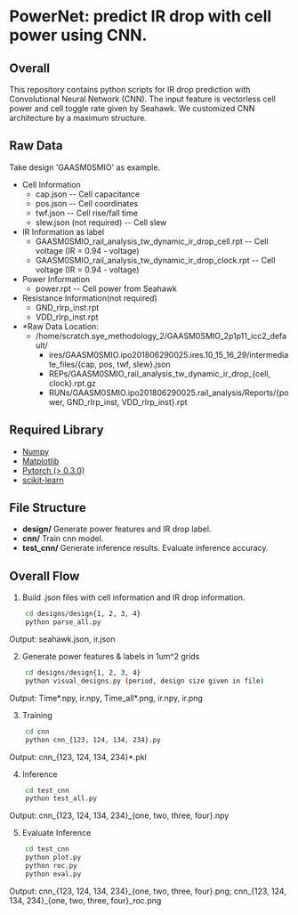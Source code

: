 
# PowerNet: predict IR drop with cell power using CNN.

## Overall
This repository contains python scripts for IR drop prediction with Convolutional Neural Network (CNN). The input feature is vectorless cell power and cell toggle rate given by Seahawk. We customized CNN architecture by a maximum structure.

## Raw Data
Take design 'GAASM0SMIO' as example.  
* Cell Information 
    * cap.json -- Cell capacitance
    * pos.json -- Cell coordinates
    * twf.json -- Cell rise/fall time
    * slew.json (not required) -- Cell slew 
* IR Information as label   
    * GAASM0SMIO_rail_analysis_tw_dynamic_ir_drop_cell.rpt -- Cell voltage (IR = 0.94 - voltage)
    * GAASM0SMIO_rail_analysis_tw_dynamic_ir_drop_clock.rpt -- Cell voltage (IR = 0.94 - voltage)
* Power Information
    * power.rpt -- Cell power from Seahawk
* Resistance Information(not required)
    * GND_rlrp_inst.rpt
    * VDD_rlrp_inst.rpt
* *Raw Data Location:
    - /home/scratch.sye_methodology_2/GAASM0SMIO_2p1p11_icc2_default/
        - ires/GAASM0SMIO.ipo201806290025.ires.10_15_16_29/intermediate_files/{cap, pos, twf, slew}.json
        - REPs/GAASM0SMIO_rail_analysis_tw_dynamic_ir_drop_{cell, clock}.rpt.gz
        - RUNs/GAASM0SMIO.ipo201806290025.rail_analysis/Reports/{power, GND_rlrp_inst, VDD_rlrp_inst}.rpt

## Required Library
- [Numpy](http://www.numpy.org/)
- [Matplotlib](https://matplotlib.org/)
- [Pytorch (> 0.3.0)](https://pytorch.org/)
- [scikit-learn](https://scikit-learn.org/stable/)

## File Structure
- **design/**
Generate power features and IR drop label.
- **cnn/**
Train cnn model.
- **test_cnn/**
Generate inference results. Evaluate inference accuracy.


## Overall Flow
1. Build .json files with cell information and IR drop information.  
```bash
    cd designs/design{1, 2, 3, 4}  
    python parse_all.py  
```
   Output: seahawk.json, ir.json

2. Generate power features & labels in 1um^2 grids  
```bash
    cd designs/design{1, 2, 3, 4}  
    python visual_designs.py (period, design size given in file)  
```
   Output: Time*.npy, ir.npy, Time_all*.png, ir.npy, ir.png  

3. Training  
```bash
    cd cnn  
    python cnn_{123, 124, 134, 234}.py  
```
   Output: cnn_{123, 124, 134, 234}*.pkl  


4. Inference  
```bash
    cd test_cnn  
    python test_all.py  
```
   Output: cnn_{123, 124, 134, 234}_{one, two, three, four}.npy  

5. Evaluate Inference  
```bash
    cd test_cnn  
    python plot.py  
    python roc.py  
    python eval.py  
```
Output: cnn_{123, 124, 134, 234}\_{one, two, three, four}.png;  cnn_{123, 124, 134, 234}_{one, two, three, four}_roc.png

